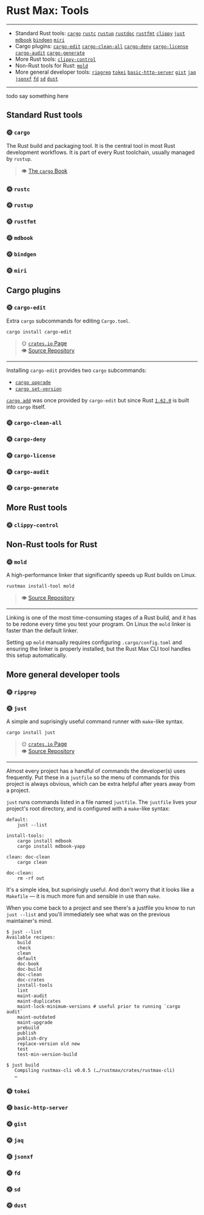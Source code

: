 # Rust Max: Tools

---

<!-- order of tools here is same is in library.md -->
- Standard Rust tools:
  [`cargo`](#user-content--cargo)
  [`rustc`](#user-content--rustc)
  [`rustup`](#user-content--rustup)
  [`rustdoc`](#user-content--rustdoc)
  [`rustfmt`](#user-content--rustfmt)
  [`clippy`](#user-content--clippy)
  [`just`](#user-content--just)
  [`mdbook`](#user-content--mdbook)
  [`bindgen`](#user-content--bindgen)
  [`miri`](#user-content--miri)
- Cargo plugins:
  [`cargo-edit`](#user-content--cargo-edit)
  [`cargo-clean-all`](#user-content--cargo-clean-all)
  [`cargo-deny`](#user-content--cargo-deny)
  [`cargo-license`](#user-content--cargo-license)
  [`cargo-audit`](#user-content--cargo-audit)
  [`cargo-generate`](#user-content--cargo-generate)
- More Rust tools:
  [`clippy-control`](#user-content--clippy-control)
- Non-Rust tools for Rust:
  [`mold`](#user-content--mold)
- More general developer tools:
  [`ripgrep`](#user-content--ripgrep)
  [`tokei`](#user-content--tokei)
  [`basic-http-server`](#user-content--clippy-control)
  [`gist`](#user-content-gist)
  [`jaq`](#user-content-jaq)
  [`jsonxf`](#user-content-jsonxf)
  [`fd`](#user-content--fd)
  [`sd`](#user-content--sd)
  [`dust`](#user-content-sd)

---

todo say something here


## Standard Rust tools

### 🌞 `cargo`

The Rust build and packaging tool.
It is the central tool in most Rust development workflows.
It is part of every Rust toolchain,
usually managed by `rustup`.

> 👁️  [The `cargo` Book](https://doc.rust-lang.org/cargo/index.html)


### 🌞 `rustc`
### 🌞 `rustup`
### 🌞 `rustfmt`
### 🌞 `mdbook`
### 🌞 `bindgen`
### 🌞 `miri`




## Cargo plugins


### 🌞 `cargo-edit`

Extra `cargo` subcommands for editing `Cargo.toml`.

```
cargo install cargo-edit
```

> 🌞 [`crates.io` Page](https://crates.io/crates/cargo-edit)\
> 👁️  [Source Repository](https://github.com/killercup/cargo-edit)

---

Installing `cargo-edit` provides two `cargo` subcommands:

- [`cargo upgrade`](https://github.com/killercup/cargo-edit#cargo-upgrade)
- [`cargo set-version`](https://github.com/killercup/cargo-edit#cargo-set-version)

[`cargo add`](https://doc.rust-lang.org/cargo/commands/cargo-add.html)
was once provided by `cargo-edit` but since Rust [`1.62.0`](https://blog.rust-lang.org/2022/06/30/Rust-1.62.0.html)
is built into `cargo` itself.



### 🌞 `cargo-clean-all`
### 🌞 `cargo-deny`
### 🌞 `cargo-license`
### 🌞 `cargo-audit`
### 🌞 `cargo-generate`




## More Rust tools

### 🌞 `clippy-control`



## Non-Rust tools for Rust

### 🌞 `mold`

A high-performance linker that significantly speeds up Rust builds on Linux.

```
rustmax install-tool mold
```

> 👁️  [Source Repository](https://github.com/rui314/mold)

---

Linking is one of the most time-consuming stages of a Rust build,
and it has to be redone every time you test your program.
On Linux the `mold` linker is faster than the default linker.

Setting up `mold` manually requires configuring `.cargo/config.toml`
and ensuring the linker is properly installed,
but the Rust Max CLI tool handles this setup automatically.




## More general developer tools

### 🌞 `ripgrep`

### 🌞 `just`

A simple and suprisingly useful command runner with `make`-like syntax.

```
cargo install just
```

> 🌞 [`crates.io` Page](https://crates.io/crates/just)\
> 👁️  [Source Repository](https://github.com/casey/just)

---

Almost every project has a handful of commands the developer(s)
uses frequently. Put these in a `justfile` so the menu of
commands for this project is always obvious, which
can be extra helpful after years away from a project.

`just` runs commands listed in a file named `justfile`.
The `justfile` lives your project's root directory,
and is configured with a `make`-like syntax:

```just
default:
    just --list

install-tools:
    cargo install mdbook
    cargo install mdbook-yapp

clean: doc-clean
    cargo clean

doc-clean:
    rm -rf out
```

It's a simple idea, but suprisingly useful. And don't worry that it looks like
a `Makefile` &mdash; it is much more fun and sensible in use than `make`.

When you come back to a project and see there's a justfile you
know to run `just --list` and you'll immediately see what
was on the previous maintainer's mind.

```
$ just --list
Available recipes:
    build
    check
    clean
    default
    doc-book
    doc-build
    doc-clean
    doc-crates
    install-tools
    lint
    maint-audit
    maint-duplicates
    maint-lock-minimum-versions # useful prior to running `cargo audit`
    maint-outdated
    maint-upgrade
    prebuild
    publish
    publish-dry
    replace-version old new
    test
    test-min-version-build

$ just build
   Compiling rustmax-cli v0.0.5 (…/rustmax/crates/rustmax-cli)
   …
```




### 🌞 `tokei`
### 🌞 `basic-http-server`
### 🌞 `gist`
### 🌞 `jaq`
### 🌞 `jsonxf`
### 🌞 `fd`
### 🌞 `sd`
### 🌞 `dust`
